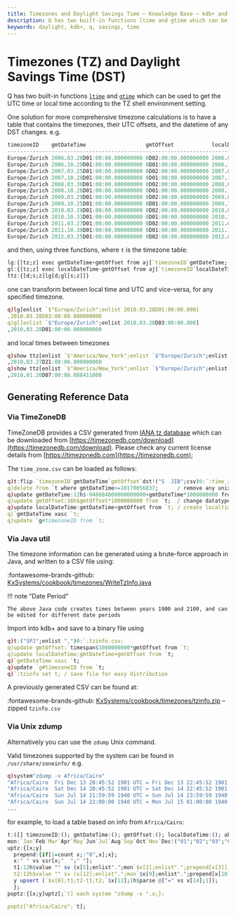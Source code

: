 ```yaml
---
title: Timezones and Daylight Savings Time – Knowledge Base – kdb+ and q documentation
description: Q has two built-in functions ltime and gtime which can be used to get the UTC time or local time according to the TZ shell environment setting.
keywords: daylight, kdb+, q, savings, time
---
```

# Timezones (TZ) and Daylight Savings Time (DST)

Q has two built-in functions [`ltime`](../ref/gtime.md#ltime) and [`gtime`](../ref/gtime.md#gtime) which can be used to get the UTC time or local time according to the TZ shell environment setting.

One solution for more comprehensive timezone calculations is to have a table that contains the timezones, their UTC offsets, and the datetime of any DST changes. e.g.

```q
timezoneID    gmtDateTime                   gmtOffset            localDateTime                
----------------------------------------------------------------------------------------------
Europe/Zurich 2006.03.26D01:00:00.000000000 0D02:00:00.000000000 2006.03.26D03:00:00.000000000
Europe/Zurich 2006.10.29D01:00:00.000000000 0D01:00:00.000000000 2006.10.29D02:00:00.000000000
Europe/Zurich 2007.03.25D01:00:00.000000000 0D02:00:00.000000000 2007.03.25D03:00:00.000000000
Europe/Zurich 2007.10.28D01:00:00.000000000 0D01:00:00.000000000 2007.10.28D02:00:00.000000000
Europe/Zurich 2008.03.30D01:00:00.000000000 0D02:00:00.000000000 2008.03.30D03:00:00.000000000
Europe/Zurich 2008.10.26D01:00:00.000000000 0D01:00:00.000000000 2008.10.26D02:00:00.000000000
Europe/Zurich 2009.03.29D01:00:00.000000000 0D02:00:00.000000000 2009.03.29D03:00:00.000000000
Europe/Zurich 2009.10.25D01:00:00.000000000 0D01:00:00.000000000 2009.10.25D02:00:00.000000000
Europe/Zurich 2010.03.28D01:00:00.000000000 0D02:00:00.000000000 2010.03.28D03:00:00.000000000
Europe/Zurich 2010.10.31D01:00:00.000000000 0D01:00:00.000000000 2010.10.31D02:00:00.000000000
Europe/Zurich 2011.03.27D01:00:00.000000000 0D02:00:00.000000000 2011.03.27D03:00:00.000000000
Europe/Zurich 2011.10.30D01:00:00.000000000 0D01:00:00.000000000 2011.10.30D02:00:00.000000000
Europe/Zurich 2012.03.25D01:00:00.000000000 0D02:00:00.000000000 2012.03.25D03:00:00.000000000
```

and then, using three functions, where `t` is the timezone table:

```q
lg:{[tz;z] exec gmtDateTime+gmtOffset from aj[`timezoneID`gmtDateTime;([]timezoneID:tz;gmtDateTime:z);t]};
gl:{[tz;z] exec localDateTime-gmtOffset from aj[`timezoneID`localDateTime;([]timezoneID:tz;localDateTime:z);t]};
ttz:{[d;s;z]lg[d;gl[s;z]]}
```

one can transform between local time and UTC and vice-versa, for any specified timezone.

```q
q)lg[enlist `$"Europe/Zurich";enlist 2010.03.28D01:00:00.000]
,2010.03.28D03:00:00.000000000
q)gl[enlist `$"Europe/Zurich";enlist 2010.03.28D03:00:00.000]
,2010.03.28D01:00:00.000000000
```

and local times between timezones

```q
q)show ttz[enlist `$"America/New_York";enlist `$"Europe/Zurich";enlist 2010.03.28D03:00:00.000]
,2010.03.27D21:00:00.000000000
q)show ttz[enlist `$"America/New_York";enlist `$"Europe/Zurich";enlist .z.P]
,2010.01.20D07:00:08.088411000
```

## Generating Reference Data

### Via TimeZoneDB

TimeZoneDB provides a CSV generated from [IANA tz database](https://data.iana.org/time-zones/tz-link.html) which can be downloaded from [https://timezonedb.com/download](https://timezonedb.com/download). 
Please check any current license details from [https://timezonedb.com](https://timezonedb.com);

The `time_zone.csv` can be loaded as follows:

```q
q)t:flip `timezoneID`gmtDateTime`gmtOffset`dst!("S  JIB";csv)0:`:time_zone.csv
q)delete from `t where gmtDateTime>=10170056837;      / remove any unix timestamps greater than our max timestamp
q)update gmtDateTime:12h$-946684800000000000+gmtDateTime*1000000000 from `t; / change datatype timestamp
q)update gmtOffset:16h$gmtOffset*1000000000 from `t;  / change datatype to timespan
q)update localDateTime:gmtDateTime+gmtOffset from `t; / create localtime when change occured
q)`gmtDateTime xasc `t;
q)update `g#timezoneID from `t;
```

### Via Java util

The timezone information can be generated using a brute-force approach in Java, and written to a CSV file using:

:fontawesome-brands-github:
[KxSystems/cookbook/timezones/WriteTzInfo.java](https://github.com/KxSystems/cookbook/blob/master/timezones/WriteTzInfo.java)

!!! note "Date Period"

    The above Java code creates times between years 1900 and 2100, and can be edited for different date periods

Import into kdb+ and save to a binary file using

```q
q)t:("SPJ";enlist ",")0:`:tzinfo.csv;
q)update gmtOffset:`timespan$1000000000*gmtOffset from `t;
q)update localDateTime:gmtDateTime+gmtOffset from `t;
q)`gmtDateTime xasc `t;
q)update `g#timezoneID from `t;
q)`:tzinfo set t; / save file for easy distribution
```

A previously generated CSV can be found at:

:fontawesome-brands-github: 
[KxSystems/cookbook/timezones/tzinfo.zip](https://github.com/KxSystems/cookbook/blob/master/timezones/tzinfo.zip) 
– zipped `tzinfo.csv` 

### Via Unix zdump

Alternatively you can use the `zdump` Unix command. 

Valid timezones supported by the system can be found in `/usr/share/zoneinfo/` e.g.

```q
q)system"zdump -v Africa/Cairo"
"Africa/Cairo  Fri Dec 13 20:45:52 1901 UTC = Fri Dec 13 22:45:52 1901 EET isdst=0"
"Africa/Cairo  Sat Dec 14 20:45:52 1901 UTC = Sat Dec 14 22:45:52 1901 EET isdst=0"
"Africa/Cairo  Sun Jul 14 21:59:59 1940 UTC = Sun Jul 14 23:59:59 1940 EET isdst=0"
"Africa/Cairo  Sun Jul 14 22:00:00 1940 UTC = Mon Jul 15 01:00:00 1940 EEST isdst=1"
...
```

for example, to load a table based on info from `Africa/Cairo`:

```q
t:([] timezoneID:(); gmtDateTime:(); gmtOffset:(); localDateTime:(); abbr:(); dst:());
mon:`Jan`Feb`Mar`Apr`May`Jun`Jul`Aug`Sep`Oct`Nov`Dec!("01";"02";"03";"04";"05";"06";"07";"08";"09";"10";"11";"12")
uptz:{[x;y]
  prepend:{if[1=count x;:"0",x];x};
  x:" " vs ssr[x;"  ";" "];
  t1:12h$value "" sv (x[5];enlist".";mon`$x[2];enlist".";prepend[x[3]];enlist"D";x[4];".000000000");
  t2:12h$value "" sv (x[12];enlist".";mon`$x[9];enlist".";prepend[x[10]];enlist"D";x[11];".000000000");
  y upsert (`$x[0];t1;t2-t1;t2;`$x[13];1h$parse @["=" vs x[14];1]);
  };
poptz:{[x;y]uptz[;`t] each system "zdump -v ",x;};

poptz["Africa/Cairo";`t];
```

